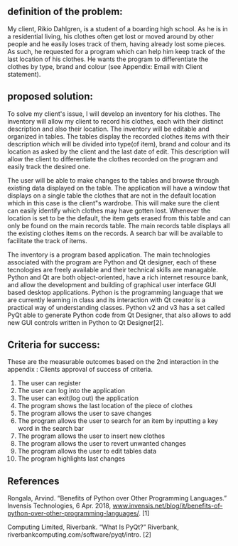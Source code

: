 definition of the problem:
---------
My client, Rikio Dahlgren, is a student of a boarding high school. As he is in a residential living, his clothes often get lost or moved around by other people and he easily loses track of them, having already lost some pieces. As such, he requested for a program which can help him keep track of the last location of his clothes. He wants the program to differentiate the clothes by type, brand and colour (see Appendix: Email with Client statement).


proposed solution: 
-----------------
To solve my client's issue, I will develop an inventory for his clothes. The inventory will allow my client to record his clothes, each with their distinct description and also their location. The inventory will be editable and organized in tables. The tables display the recorded clothes items with their description which will be divided into type(of item), brand and colour and its location as asked by the client and the last date of edit. This description will allow the client to differentiate the clothes recorded on the program and easily track the desired one. 

The user will be able to make changes to the tables and browse through existing data displayed on the table. The application will have a window that displays on a single table the clothes that are not in the default location which in this case is the client"s wardrobe. This will make sure the client can easily identify which clothes may have gotten lost. Whenever the location is set to be the default, the item gets erased from this table and can only be found on the main records table. The main records table displays all the existing clothes items on the records. A search bar will be available to facilitate the track of items.

The inventory is a program based application. The main technologies associated with the program are Python and Qt designer, each of these tecnologies are freely available and their technical skills are managable. Python and Qt are both object-oriented, have a rich internet resource bank, and allow the development and building of graphical user interface GUI based desktop applications. Python is the programming language that we are currently learning in class and its interaction with Qt creator is a practical way of understanding classes. Python v2 and v3 has a set called PyQt able to generate Python code from Qt Designer, that also allows to add new GUI controls written in Python to Qt Designer[2]. 


Criteria for success:
--------------

These are the measurable outcomes based on the 2nd interaction in the appendix : Clients approval of success of criteria.
1. The user can register 
1. The user can log into the application
1. The user can exit(log out) the application
1. The program shows the last location of the piece of clothes
1. The program allows the user to save changes
1. The program allows the user to search for an item by inputting a key word in the search bar
1. The program allows the user to insert new clothes
1. The program allows the user to revert unwanted changes
1. The program allows the user to edit tables data
1. The program highlights last changes

References
------------

Rongala, Arvind. “Benefits of Python over Other Programming Languages.” Invensis Technologies, 6 Apr. 2018, www.invensis.net/blog/it/benefits-of-python-over-other-programming-languages/. [1]

Computing Limited, Riverbank. “What Is PyQt?” Riverbank, riverbankcomputing.com/software/pyqt/intro. [2]
